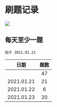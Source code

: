 # 刷题记录
[![](https://img.shields.io/badge/license-MIT-blue)](https://github.com/Aqinn/code_dance/blob/master/LICENSE)

## 每天至少一题
`始于 2021.01.21` 

|     日期      | 题数  |
|:------------:|:----:|
|              |  47  |
|  2021.01.21  |  21  |
|  2021.01.22  |  6   |
|  2021.01.23  |  20  |
